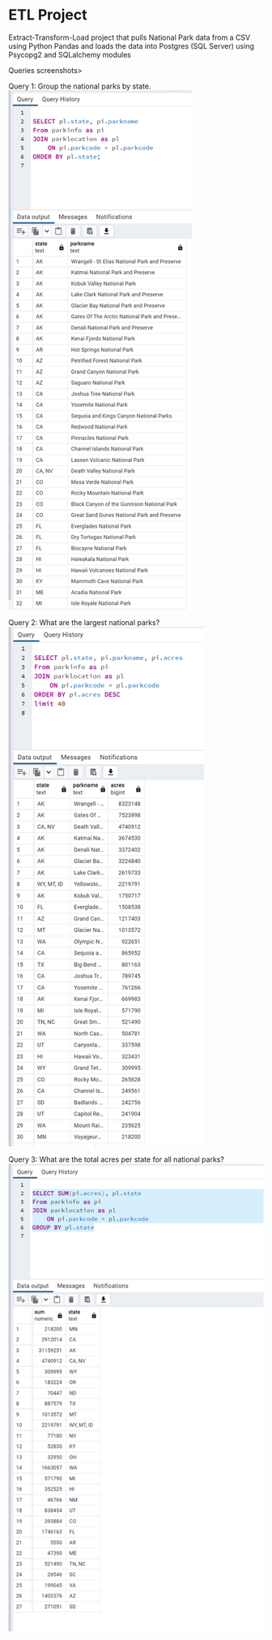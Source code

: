 # ETL Project

Extract-Transform-Load project that pulls National Park data from a CSV using Python Pandas and loads the data into Postgres (SQL Server) using Psycopg2 and SQLalchemy modules

Queries screenshots>


Query 1: Group the national parks by state.
![Query 1](query1.png)

Query 2: What are the largest national parks?
![Query 2](query2.png)

Query 3: What are the total acres per state for all national parks?
![Query 3](query3.png)








 